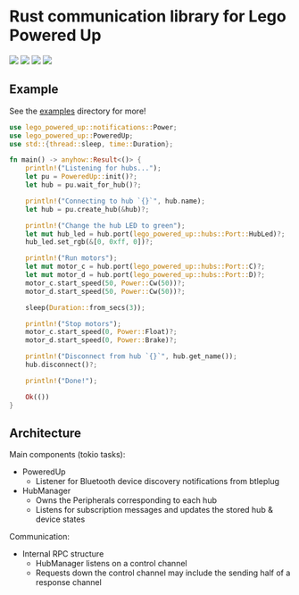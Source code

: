 # Rust communication library for Lego Powered Up

![](https://img.shields.io/github/license/sciguy16/lego-powered-up?style=plastic)
![](https://img.shields.io/github/workflow/status/sciguy16/lego-powered-up/build?style=plastic)
![](https://img.shields.io/crates/v/lego-powered-up?style=plastic)
![](https://img.shields.io/docsrs/lego-powered-up?style=plastic)


## Example

See the [examples](https://github.com/sciguy16/lego-powered-up/tree/main/examples) directory for more!

```rust
use lego_powered_up::notifications::Power;
use lego_powered_up::PoweredUp;
use std::{thread::sleep, time::Duration};

fn main() -> anyhow::Result<()> {
    println!("Listening for hubs...");
    let pu = PoweredUp::init()?;
    let hub = pu.wait_for_hub()?;

    println!("Connecting to hub `{}`", hub.name);
    let hub = pu.create_hub(&hub)?;

    println!("Change the hub LED to green");
    let mut hub_led = hub.port(lego_powered_up::hubs::Port::HubLed)?;
    hub_led.set_rgb(&[0, 0xff, 0])?;

    println!("Run motors");
    let mut motor_c = hub.port(lego_powered_up::hubs::Port::C)?;
    let mut motor_d = hub.port(lego_powered_up::hubs::Port::D)?;
    motor_c.start_speed(50, Power::Cw(50))?;
    motor_d.start_speed(50, Power::Cw(50))?;

    sleep(Duration::from_secs(3));

    println!("Stop motors");
    motor_c.start_speed(0, Power::Float)?;
    motor_d.start_speed(0, Power::Brake)?;

    println!("Disconnect from hub `{}`", hub.get_name());
    hub.disconnect()?;

    println!("Done!");

    Ok(())
}
```

## Architecture

Main components (tokio tasks):

* PoweredUp
  * Listener for Bluetooth device discovery notifications from btleplug
* HubManager
  * Owns the Peripherals corresponding to each hub
  * Listens for subscription messages and updates the stored hub & device states

Communication:
* Internal RPC structure
  * HubManager listens on a control channel
  * Requests down the control channel may include the sending half of a response channel
